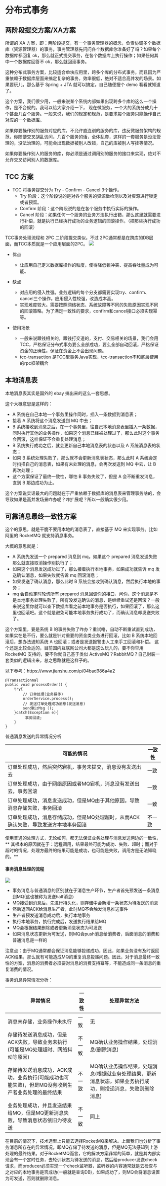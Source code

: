 # 分布式事务
## 两阶段提交方案/XA方案

所谓的 XA 方案，即：两阶段提交，有一个事务管理器的概念，负责协调多个数据库（资源管理器）的事务，事务管理器先问问各个数据库你准备好了吗？如果每个数据库都回复 ok，那么就正式提交事务，在各个数据库上执行操作；如果任何其中一个数据库回答不 ok，那么就回滚事务。

这种分布式事务方案，比较适合单块应用里，跨多个库的分布式事务，而且因为严重依赖于数据库层面来搞定复杂的事务，效率很低，绝对不适合高并发的场景。如果要玩儿，那么基于 Spring + JTA 就可以搞定，自己随便搜个 demo 看看就知道了。

这个方案，我们很少用，一般来说某个系统内部如果出现跨多个库的这么一个操作，是不合规的。我可以给大家介绍一下， 现在微服务，一个大的系统分成几十个甚至几百个服务。一般来说，我们的规定和规范，是要求每个服务只能操作自己对应的一个数据库。

如果你要操作别的服务对应的库，不允许直连别的服务的库，违反微服务架构的规范，你随便交叉胡乱访问，几百个服务的话，全体乱套，这样的一套服务是没法管理的，没法治理的，可能会出现数据被别人改错，自己的库被别人写挂等情况。

如果你要操作别人的服务的库，你必须是通过调用别的服务的接口来实现，绝对不允许交叉访问别人的数据库。

## TCC 方案

- TCC 将事务提交分为 Try - Confirm - Cancel 3个操作。
	- Try 阶段：这个阶段说的是对各个服务的资源做检测以及对资源进行锁定或者预留。
	- Confirm 阶段：这个阶段说的是在各个服务中执行实际的操作。
	- Cancel 阶段：如果任何一个服务的业务方法执行出错，那么这里就需要进行补偿，就是执行已经执行成功的业务逻辑的回滚操作。（把那些执行成功的回滚）

TCC事务处理流程和 2PC 二阶段提交类似，不过 2PC通常都是在跨库的DB层面，而TCC本质就是一个应用层面的2PC。
![](https://www.liangzl.com/editorImages/cawler/20180604001625_695.jpg)

- 优点
	- 让应用自己定义数据库操作的粒度，使得降低锁冲突、提高吞吐量成为可能。

- 缺点
	- 对应用的侵入性强。业务逻辑的每个分支都需要实现try、confirm、cancel三个操作，应用侵入性较强，改造成本高。
	- 实现难度较大。需要按照网络状态、系统故障等不同的失败原因实现不同的回滚策略。为了满足一致性的要求，confirm和cancel接口必须实现幂等。

- 使用场景
	- 一般来说跟钱相关的，跟钱打交道的，支付、交易相关的场景，我们会用 TCC，严格保证分布式事务要么全部成功，要么全部自动回滚，严格保证资金的正确性，保证在资金上不会出现问题。
	- tcc-transaction 是TCC型事务Java实现，tcc-transaction不和底层使用的rpc框架耦合

## 本地消息表
本地消息表其实是国外的 ebay 搞出来的这么一套思想。

这个大概意思是这样的：

- A 系统在自己本地一个事务里操作同时，插入一条数据到消息表；
- 接着 A 系统将这个消息发送到 MQ 中去；
- B 系统接收到消息之后，在一个事务里，往自己本地消息表里插入一条数据，同时执行其他的业务操作，如果这个消息已经被处理过了，那么此时这个事务会回滚，这样保证不会重复处理消息；
- B 系统执行成功之后，就会更新自己本地消息表的状态以及 A 系统消息表的状态；
- 如果 B 系统处理失败了，那么就不会更新消息表状态，那么此时 A 系统会定时扫描自己的消息表，如果有未处理的消息，会再次发送到 MQ 中去，让 B 再次处理；
- 这个方案保证了最终一致性，哪怕 B 事务失败了，但是 A 会不断重发消息，直到 B 那边成功为止。

这个方案说实话最大的问题就在于严重依赖于数据库的消息表来管理事务啥的，会导致如果是高并发场景咋办呢？咋扩展呢？所以一般确实很少用。


## 可靠消息最终一致性方案
这个的意思，就是干脆不要用本地的消息表了，直接基于 MQ 来实现事务。比如阿里的 RocketMQ 就支持消息事务。

大概的意思就是：

- A 系统先发送一个 prepared 消息到 mq，如果这个 prepared 消息发送失败那么就直接取消操作别执行了；
- 如果这个消息发送成功过了，那么接着执行本地事务，如果成功就告诉 mq 发送确认消息，如果失败就告诉 mq 回滚消息；
- 如果发送了确认消息，那么此时 B 系统会接收到确认消息，然后执行本地的事务；
- mq 会自动定时轮询所有 prepared 消息回调你的接口，问你，这个消息是不是本地事务处理失败了，所有没发送确认的消息，是继续重试还是回滚？一般来说这里你就可以查下数据库看之前本地事务是否执行，如果回滚了，那么这里也回滚吧。这个就是避免可能本地事务执行成功了，而确认消息却发送失败了。


这个方案里，要是系统 B 的事务失败了咋办？重试咯，自动不断重试直到成功，如果实在是不行，要么就是针对重要的资金类业务进行回滚，比如 B 系统本地回滚后，想办法通知系统 A 也回滚；或者是发送报警由人工来手工回滚和补偿。
这个还是比较合适的，目前国内互联网公司大都是这么玩儿的，要不你举用 RocketMQ 支持的，要不你就自己基于类似 ActiveMQ？RabbitMQ？自己封装一套类似的逻辑出来，总之思路就是这样子的。

以下参考：https://www.jianshu.com/p/04bad986a4a2

```
@Transactionnal
public void processOrder() {
    try{
        // 订单处理(业务操作) 
        orderService.process(); 
        // 发送订单处理成功消息(发送消息) 
        sendBizMsg ();
    }catch(Exception e){
         事务回滚;   
    }
}
```
普通消息发送的异常情况分析

| 可能的情况 | 一致性 |
|--------|--------|
| 订单处理成功，然后突然宕机，事务未提交，消息没有发送出去       |      一致  |
| 订单处理成功，由于网络原因或者MQ宕机，消息没有发送出去，事务回滚 |一致 |
|订单处理成功，消息发送成功，但是MQ由于其他原因，导致消息存储失败，事务回滚| 一致|
| 订单处理成功，消息存储成功，但是MQ处理超时，从而ACK确认失败，导致发送方本地事务回滚 | 不一致|

使用普通的处理方式，无论如何，都无法保证业务处理与消息发送两边的一致性，** 其根本的原因就在于：远程调用，结果最终可能为成功、失败、超时；而对于超时的情况，处理方最终的结果可能是成功，也可能是失败，调用方是无法知晓的。**

#### 事务消息处理的流程
![](https://upload-images.jianshu.io/upload_images/1684370-f84835acfdd0507e.png?imageMogr2/auto-orient/strip%7CimageView2/2/w/943)

- 事务消息与普通消息的区别就在于消息生产环节，生产者首先预发送一条消息到MQ(这也被称为发送half消息)
- MQ接受到消息后，先进行持久化，则存储中会新增一条状态为待发送的消息
- 然后返回ACK给消息生产者，此时MQ不会触发消息推送事件
- 生产者预发送消息成功后，执行本地事务
- 执行本地事务，执行完成后，发送执行结果给MQ
- MQ会根据结果删除或者更新消息状态为可发送
- 如果消息状态更新为可发送，则MQ会push消息给消费者，后面消息的消费和普通消息是一样的

注意点：由于MQ通常都会保证消息能够投递成功，因此，如果业务没有及时返回ACK结果，那么就有可能造成MQ的重复消息投递问题。因此，对于消息最终一致性的方案，消息的消费者必须要对消息的消费支持幂等，不能造成同一条消息的重复消费的情况。

事务消息异常情况分析：

| 异常情况 | 一致性 | 处理异常方法 |
|--------|--------| --------|
|   消息未存储，业务操作未执行     |   一致    | 无 |
|存储待发送消息成功，但是ACK失败，导致业务未执行(可能是MQ处理超时、网络抖动等原因)|不一致|MQ确认业务操作结果，处理消息(删除消息)|
|存储待发送消息成功，ACK成功，业务执行(可能成功也可能失败)，但是MQ没有收到生产者业务处理的最终结果| 不一致| MQ确认业务操作结果，处理消息(根据就业务处理结果，更新消息状态，如果业务执行成功，则投递消息，失败则删除消息)|
| 业务处理成功，并且发送结果给MQ，但是MQ更新消息失败，导致消息状态依旧为待发送	 | 不一致| 同上

在目前的情况下，技术选型上只能去选择RocketMQ来解决。上面我们也分析了事务消息所存在的异常情况，即MQ存储了待发送的消息，但是MQ无法感知到上游处理的最终结果。对于RocketMQ而言，它的解决方案非常的简单，就是其内部实现会有一个定时任务，去轮训状态为待发送的消息，然后给producer发送check请求，而producer必须实现一个check监听器，监听器的内容通常就是去检查与之对应的本地事务是否成功(一般就是查询DB)，如果成功了，则MQ会将消息设置为可发送，否则就删除消息。



